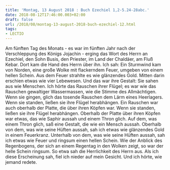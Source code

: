 ```yaml
---
title: 'Montag, 13 August 2018 : Buch Ezechiel 1,2-5.24-28abc.'
date: 2018-08-12T17:46:00.003+02:00
draft: false
url: /2018/08/montag-13-august-2018-buch-ezechiel-12.html
tags: 
- LECTIO
---
```


Am fünften Tag des Monats - es war im fünften Jahr nach der Verschleppung des Königs Jojachin - erging das Wort des Herrn an Ezechiel, den Sohn Busis, den Priester, im Land der Chaldäer, am Fluß Kebar. Dort kam die Hand des Herrn über ihn. Ich sah: Ein Sturmwind kam von Norden, eine große Wolke mit flackerndem Feuer, umgeben von einem hellen Schein. Aus dem Feuer strahlte es wie glänzendes Gold. Mitten darin erschien etwas wie vier Lebewesen. Und das war ihre Gestalt: Sie sahen aus wie Menschen. Ich hörte das Rauschen ihrer Flügel; es war wie das Rauschen gewaltiger Wassermassen, wie die Stimme des Allmächtigen. Wenn sie gingen, glich das tosende Rauschen dem Lärm eines Heerlagers. Wenn sie standen, ließen sie ihre Flügel herabhängen. Ein Rauschen war auch oberhalb der Platte, die über ihren Köpfen war. Wenn sie standen, ließen sie ihre Flügel herabhängen. Oberhalb der Platte über ihren Köpfen war etwas, das wie Saphir aussah und einem Thron glich. Auf dem, was einem Thron glich, saß eine Gestalt, die wie ein Mensch aussah. Oberhalb von dem, was wie seine Hüften aussah, sah ich etwas wie glänzendes Gold in einem Feuerkranz. Unterhalb von dem, was wie seine Hüften aussah, sah ich etwas wie Feuer und ringsum einen hellen Schein. Wie der Anblick des Regenbogens, der sich an einem Regentag in den Wolken zeigt, so war der helle Schein ringsum. So etwa sah die Herrlichkeit des Herrn aus. Als ich diese Erscheinung sah, fiel ich nieder auf mein Gesicht. Und ich hörte, wie jemand redete.